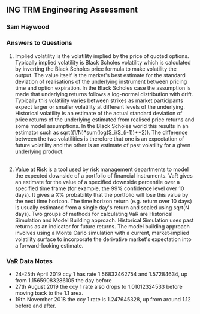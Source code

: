 ## ING TRM Engineering Assessment
### Sam Haywood

### Answers to Questions
1) Implied volatility is the volatility implied by the price of quoted options. Typically implied volatility
is Black Scholes volatility which is calculated by inverting the Black Scholes price formula to make volatility the output.
The value itself is the market's best estimate for the standard deviation of realisations of the underlying instrument
between pricing time and option expiration. In the Black Scholes case the assumption is made that underlying returns
follows a log-normal distribution with drift. Typically this volatility varies between strikes as market
participants expect larger or smaller volatility at different levels of the underlying.
    Historical volatility is an estimate of the actual standard deviation of price returns of the underlying estimated
from realised price returns and some model assumptions. In the Black Scholes world this results in an estimator such as
sqrt((1/N)*sum(log(S_i/S_(i-1))**2)).
    The difference between the two volatilities is therefore that one is an expectation of future volatility and the other
is an estimate of past volatility for a given underlying product.<br><br>

2) Value at Risk is a tool used by risk management departments to model the expected downside of a portfolio of
financial instruments. VaR gives an estimate for the value of a specified downside percentile over a specified time
frame (for example, the 99% confidence level over 10 days). It gives a X% probability that the portfolio
will lose this value by the next time horizon. The time horizon return (e.g. return over 10 days) is usually estimated
from a single day's return and scaled using sqrt(N days).
    Two groups of methods for calculating VaR are Historical Simulation and Model Building approach. Historical 
Simulation uses past returns as an indicator for future returns. The model building approach involves 
using a Monte Carlo simulation with a current, market-implied volatility surface to incorporate the derivative market's 
expectation into a forward-looking estimate.


### VaR Data Notes
- 24-25th April 2019 ccy 1 has rate 1.56832462754 and 1.57284634, up from 1.15659083286105 the day before
- 27th August 2019 the ccy 1 rate also drops to 1.01012324533 before moving back to the 1.1 area.
- 19th November 2018 the ccy 1 rate is 1.247645328, up from around 1.12 before and after.
